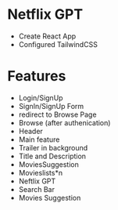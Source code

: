 
# Netflix GPT
- Create React App
- Configured TailwindCSS
# Features
- Login/SignUp
 - SignIn/SignUp Form
 - redirect to Browse Page
- Browse (after authenication)
 - Header
 - Main feature
  - Trailer in background
  - Title and Description
  - MoviesSuggestion
   - Movieslists*n
- Neftlix GPT
 - Search Bar
 - Movies Suggestion
